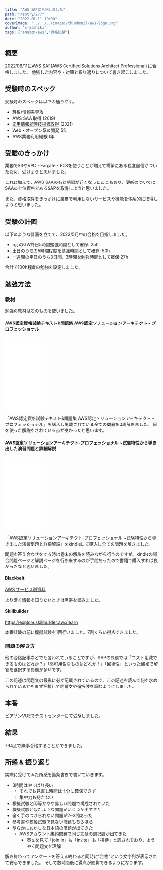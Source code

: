 ```yaml
---
title: "AWS SAPに合格しました"
path: "/entry/277"
date: "2022-06-11 19:00"
coverImage: "../../../images/thumbnail/aws-logo.png"
author: "s-yoshiki"
tags: ["amazon-aws","資格試験"]
---
```


## 概要

2022/06/11にAWS SAP(AWS Certified Solutions Architect Professional) に合格しました。
勉強した内容や・対策と振り返りについて書き起こしました。

## 受験時のスペック

受験時のスペックは以下の通りです。

- 理系/情報系専攻
- AWS SAA 取得 (2019) 
- [応用情報処理技術者取得](https://tech-blog.s-yoshiki.com/entry/231) (2021)
- Web・オープン系の開発 5年
- AWS業務利用経験 1年


## 受験のきっかけ


業務でS3やVPC・Fargate・ECSを使うことが増えて構築にある程度自信がついたため、受けようと思いました。

これに加えて、AWS SAAの有効期限が近くなったこともあり、更新のついでにSAAの上位資格であるSAPを取得しようと思いました。

また、資格取得をきっかけに業務で利用しないサービスや機能を体系的に取得しようと思いました。

## 受験の計画

以下のような計画を立てて、2022/5月中の合格を目指しました。

- 5月のGW毎日5時間勉強時間として確保: 25h
- 土日のうちの5時間程度を勉強時間として確保: 50h
- 一週間の平日のうち3日間、3時間を勉強時間として確保:27h

合計で100h程度の勉強を設定しました。

## 勉強方法

### 教材

勉強の教材は次のものを使いました。

#### AWS認定資格試験テキスト&問題集 AWS認定ソリューションアーキテクト - プロフェッショナル

<iframe sandbox="allow-popups allow-scripts allow-modals allow-forms allow-same-origin" style="width:120px;height:240px;" marginwidth="0" marginheight="0" scrolling="no" frameborder="0" src="//rcm-fe.amazon-adsystem.com/e/cm?lt1=_blank&bc1=000000&IS2=1&bg1=FFFFFF&fc1=000000&lc1=0000FF&t=yoshiki037-22&language=ja_JP&o=9&p=8&l=as4&m=amazon&f=ifr&ref=as_ss_li_til&asins=4815609063&linkId=dbff56231def70447f3dcbbd68f33d02"></iframe>

「AWS認定資格試験テキスト&問題集 AWS認定ソリューションアーキテクト - プロフェッショナル」を購入し掲載されている全ての問題を2周解きました。
図を使った解説をされている点が良かったと思います。

#### AWS認定ソリューションアーキテクト-プロフェッショナル ~試験特性から導き出した演習問題と詳細解説

<iframe sandbox="allow-popups allow-scripts allow-modals allow-forms allow-same-origin" style="width:120px;height:240px;" marginwidth="0" marginheight="0" scrolling="no" frameborder="0" src="//rcm-fe.amazon-adsystem.com/e/cm?lt1=_blank&bc1=000000&IS2=1&bg1=FFFFFF&fc1=000000&lc1=0000FF&t=yoshiki037-22&language=ja_JP&o=9&p=8&l=as4&m=amazon&f=ifr&ref=as_ss_li_til&asins=4865942483&linkId=3d982b6fd63a4aaa8ff0ff71b17d6e65"></iframe>

「AWS認定ソリューションアーキテクト-プロフェッショナル ~試験特性から導き出した演習問題と詳細解説」をkindleにて購入し全ての問題を解きました。

問題を答え合わせをする時は巻末の解説を読みながら行うのですが、kindleの場合問題ページと解説ページを行き来するのが手間だったので書籍で購入すれば良かったなと思いました。

#### Blackbelt

[AWS サービス別資料](https://aws.amazon.com/jp/aws-jp-introduction/aws-jp-webinar-service-cut/)

より深く情報を知りたいときは黒帯を読みました。

#### Skillbuilder

https://explore.skillbuilder.aws/learn

本番試験の前に模擬試験を1回行いました。7割くらい得点できました。

### 問題の解き方

他の合格記事などでも言われていることですが、SAPの問題では「コスト削減できるものはどれか？」「高可用性なものはどれか？」「回復性」といった観点で解答を選択する問題が多いです。

この記述は問題文の最後に必ず記載されているので、この記述を読んで何を求められているかをまず把握して問題文や選択肢を読むようにしました。

## 本番

ピアソンVUEでテストセンターにて受験しました。

## 結果

794点で無事合格することができました。

## 所感 & 振り返り

実際に受けてみた所感を箇条書きで書いていきます。

- 3時間はやっぱり長い
  - それでも見直し時間は十分に確保できず
  - 集中力も持たない
- 模擬試験と同等かやや易しい問題で構成されていた
- 模擬試験と似たような問題がいくつか出てきた
- 全く手のつけられない問題が2~3問あった
- 参考書や模擬試験で見ない問題もちらほら
- 明らかにおかしな日本語の問題が出てきた
  - AWSアカウント集約問題で同じ文章の選択肢が出てきた
    - 英文を見て「join in」も「invite」も「招待」と訳されており、ようやく問題文を理解


解き終わってアンケートを答える終わると同時に"合格"という文字列が表示されて安心できました。
そして数時間後に得点が閲覧できるようになります。

